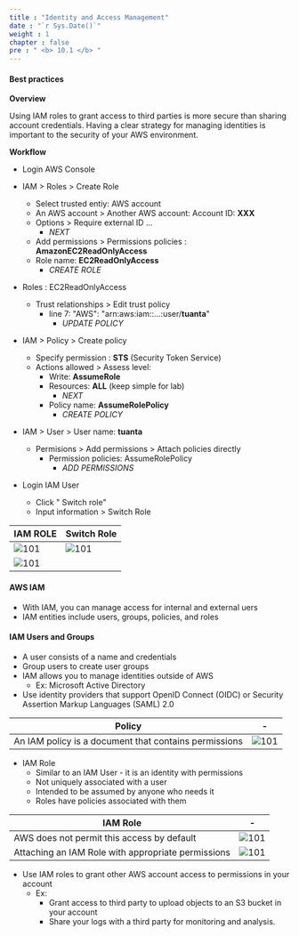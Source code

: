 ```yaml
---
title : "Identity and Access Management"
date : "`r Sys.Date()`"
weight : 1
chapter : false
pre : " <b> 10.1 </b> "
---
```


#### Best practices

**Overview**

Using IAM roles to grant access to third parties is more secure than sharing account credentials.
Having a clear strategy for managing identities is important to the security of your AWS environment.

**Workflow**

- Login AWS Console
- IAM > Roles > Create Role
  - Select trusted entiy: AWS account
  - An AWS account > Another AWS account: Account ID: **XXX**
  - Options > Require external ID ...
    - *NEXT*
  - Add permissions > Permissions policies : **AmazonEC2ReadOnlyAccess**
  - Role name: **EC2ReadOnlyAccess**
    - *CREATE ROLE*

- Roles : EC2ReadOnlyAccess
  - Trust relationships > Edit trust policy
    - line 7: "AWS": "arn:aws:iam::...:user/**tuanta**"
      - *UPDATE POLICY*

- IAM > Policy > Create policy
  - Specify permission : **STS** (Security Token Service)
  - Actions allowed > Assess level: 
    - Write: **AssumeRole**
    - Resources: **ALL** (keep simple for lab)
      - *NEXT*
    - Policy name: **AssumeRolePolicy**
      - *CREATE POLICY*
- IAM > User > User name: **tuanta**
  - Permisions > Add permissions > Attach policies directly
    - Permission policies: AssumeRolePolicy
      - *ADD PERMISSIONS*
- Login IAM User
  - Click " Switch role"
  - Input information > Switch Role

|  IAM ROLE | Switch Role |
|---|---|
|![101](/aws-ws/images/10/101/4.png?featherlight=false&width=40pc)| ![101](/aws-ws/images/10/101/5.png?featherlight=false&width=40pc)|
|![101](/aws-ws/images/10/101/6.png?featherlight=false&width=40pc)| |

#### AWS IAM
- With IAM, you can manage access for internal and external uers
- IAM entities include users, groups, policies, and roles

#### IAM Users and Groups
- A user consists of a name and credentials
- Group users to create user groups
- IAM allows you to manage identities outside of AWS
  - Ex: Microsoft Active Directory
- Use identity providers that support OpenID Connect (OIDC) or Security Assertion Markup Languages (SAML) 2.0

| Policy | - |
|---|---|
|An IAM policy is a document that contains permissions | ![101](/aws-ws/images/10/101/1.png?featherlight=false&width=40pc)|

- IAM Role
  - Similar to an IAM User - it is an identity with permissions
  - Not uniquely associated with a user
  - Intended to be assumed by anyone who needs it
  - Roles have policies associated with them
  
  
| IAM Role | - |
|---|---|
| AWS does not permit this access by default | ![101](/aws-ws/images/10/101/2.png?featherlight=false&width=40pc)|
| Attaching an IAM Role with appropriate permissions | ![101](/aws-ws/images/10/101/3.png?featherlight=false&width=40pc)|

  - Use IAM roles to grant other AWS account access to permissions in your account
    - Ex: 
      - Grant access to third party to upload objects to an S3 bucket in your account
      - Share your logs with a third party for monitoring and analysis.